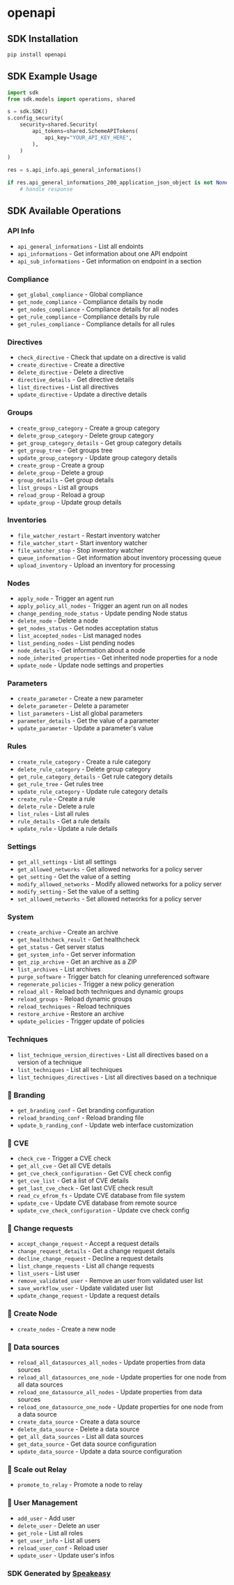 # openapi

<!-- Start SDK Installation -->
## SDK Installation

```bash
pip install openapi
```
<!-- End SDK Installation -->

## SDK Example Usage
<!-- Start SDK Example Usage -->
```python
import sdk
from sdk.models import operations, shared

s = sdk.SDK()
s.config_security(
    security=shared.Security(
        api_tokens=shared.SchemeAPITokens(
            api_key="YOUR_API_KEY_HERE",
        ),
    )
)
    
res = s.api_info.api_general_informations()

if res.api_general_informations_200_application_json_object is not None:
    # handle response
```
<!-- End SDK Example Usage -->

<!-- Start SDK Available Operations -->
## SDK Available Operations

### API Info

* `api_general_informations` - List all endoints
* `api_informations` - Get information about one API endpoint
* `api_sub_informations` - Get information on endpoint in a section

### Compliance

* `get_global_compliance` - Global compliance
* `get_node_compliance` - Compliance details by node
* `get_nodes_compliance` - Compliance details for all nodes
* `get_rule_compliance` - Compliance details by rule
* `get_rules_compliance` - Compliance details for all rules

### Directives

* `check_directive` - Check that update on a directive is valid
* `create_directive` - Create a directive
* `delete_directive` - Delete a directive
* `directive_details` - Get directive details
* `list_directives` - List all directives
* `update_directive` - Update a directive details

### Groups

* `create_group_category` - Create a group category
* `delete_group_category` - Delete group category
* `get_group_category_details` - Get group category details
* `get_group_tree` - Get groups tree
* `update_group_category` - Update group category details
* `create_group` - Create a group
* `delete_group` - Delete a group
* `group_details` - Get group details
* `list_groups` - List all groups
* `reload_group` - Reload a group
* `update_group` - Update group details

### Inventories

* `file_watcher_restart` - Restart inventory watcher
* `file_watcher_start` - Start inventory watcher
* `file_watcher_stop` - Stop inventory watcher
* `queue_information` - Get information about inventory processing queue
* `upload_inventory` - Upload an inventory for processing

### Nodes

* `apply_node` - Trigger an agent run
* `apply_policy_all_nodes` - Trigger an agent run on all nodes
* `change_pending_node_status` - Update pending Node status
* `delete_node` - Delete a node
* `get_nodes_status` - Get nodes acceptation status
* `list_accepted_nodes` - List managed nodes
* `list_pending_nodes` - List pending nodes
* `node_details` - Get information about a node
* `node_inherited_properties` - Get inherited node properties for a node
* `update_node` - Update node settings and properties

### Parameters

* `create_parameter` - Create a new parameter
* `delete_parameter` - Delete a parameter
* `list_parameters` - List all global parameters
* `parameter_details` - Get the value of a parameter
* `update_parameter` - Update a parameter's value

### Rules

* `create_rule_category` - Create a rule category
* `delete_rule_category` - Delete group category
* `get_rule_category_details` - Get rule category details
* `get_rule_tree` - Get rules tree
* `update_rule_category` - Update rule category details
* `create_rule` - Create a rule
* `delete_rule` - Delete a rule
* `list_rules` - List all rules
* `rule_details` - Get a rule details
* `update_rule` - Update a rule details

### Settings

* `get_all_settings` - List all settings
* `get_allowed_networks` - Get allowed networks for a policy server
* `get_setting` - Get the value of a setting
* `modify_allowed_networks` - Modify allowed networks for a policy server
* `modify_setting` - Set the value of a setting
* `set_allowed_networks` - Set allowed networks for a policy server

### System

* `create_archive` - Create an archive
* `get_healthcheck_result` - Get healthcheck
* `get_status` - Get server status
* `get_system_info` - Get server information
* `get_zip_archive` - Get an archive as a ZIP
* `list_archives` - List archives
* `purge_software` - Trigger batch for cleaning unreferenced software
* `regenerate_policies` - Trigger a new policy generation
* `reload_all` - Reload both techniques and dynamic groups
* `reload_groups` - Reload dynamic groups
* `reload_techniques` - Reload techniques
* `restore_archive` - Restore an archive
* `update_policies` - Trigger update of policies

### Techniques

* `list_technique_version_directives` - List all directives based on a version of a technique
* `list_techniques` - List all techniques
* `list_techniques_directives` - List all directives based on a technique

### 🧩 Branding

* `get_branding_conf` - Get branding configuration
* `reload_branding_conf` - Reload branding file
* `update_b_randing_conf` - Update web interface customization

### 🧩 CVE

* `check_cve` - Trigger a CVE check
* `get_all_cve` - Get all CVE details
* `get_cve_check_configuration` - Get CVE check config
* `get_cve_list` - Get a list of CVE details
* `get_last_cve_check` - Get last CVE check result
* `read_cv_efrom_fs` - Update CVE database from file system
* `update_cve` - Update CVE database from remote source
* `update_cve_check_configuration` - Update cve check config

### 🧩 Change requests

* `accept_change_request` - Accept a request details
* `change_request_details` - Get a change request details
* `decline_change_request` - Decline a request details
* `list_change_requests` - List all change requests
* `list_users` - List user
* `remove_validated_user` - Remove an user from validated user list
* `save_workflow_user` - Update validated user list
* `update_change_request` - Update a request details

### 🧩 Create Node

* `create_nodes` - Create a new node

### 🧩 Data sources

* `reload_all_datasources_all_nodes` - Update properties from data sources
* `reload_all_datasources_one_node` - Update properties for one node from all data sources
* `reload_one_datasource_all_nodes` - Update properties from data sources
* `reload_one_datasource_one_node` - Update properties for one node from a data source
* `create_data_source` - Create a data source
* `delete_data_source` - Delete a data source
* `get_all_data_sources` - List all data sources
* `get_data_source` - Get data source configuration
* `update_data_source` - Update a data source configuration

### 🧩 Scale out Relay

* `promote_to_relay` - Promote a node to relay

### 🧩 User Management

* `add_user` - Add user
* `delete_user` - Delete an user
* `get_role` - List all roles
* `get_user_info` - List all users
* `reload_user_conf` - Reload user
* `update_user` - Update user's infos

<!-- End SDK Available Operations -->

### SDK Generated by [Speakeasy](https://docs.speakeasyapi.dev/docs/using-speakeasy/client-sdks)
